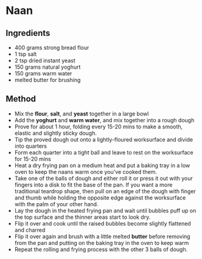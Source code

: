 # Naan

## Ingredients

* 400 grams strong bread flour
* 1 tsp salt
* 2 tsp dried instant yeast
* 150 grams natural yoghurt
* 150 grams warm water
* melted butter for brushing

## Method

* Mix the __flour__, __salt__, and __yeast__ together in a large bowl
* Add the __yoghurt__ and __warm water__, and mix together into a rough dough
* Prove for about 1 hour, folding every 15-20 mins to make a smooth, elastic and slightly sticky dough.
* Tip the proved dough out onto a lightly-floured worksurface and divide into quarters
* Form each quarter into a tight ball and leave to rest on the worksurface for 15-20 mins
* Heat a dry frying pan on a medium heat and put a baking tray in a low oven to keep the naans warm once you've cooked them.
* Take one of the balls of dough and either roll it or press it out with your fingers into a disk to fit the base of the pan. If you want a more traditional teardrop shape, then pull on an edge of the dough with finger and thumb while holding the opposite edge against the worksurface with the palm of your other hand.
* Lay the dough in the heated frying pan and wait until bubbles puff up on the top surface and the thinner areas start to look dry.
* Flip it over and cook until the raised bubbles become slightly flattened and charred
* Flip it over again and brush with a little melted __butter__ before removing from the pan and putting on the baking tray in the oven to keep warm
* Repeat the rolling and frying process with the other 3 balls of dough.
